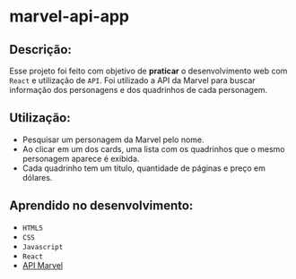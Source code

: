 # marvel-api-app
 
## Descrição:

Esse projeto foi feito com objetivo de **praticar** o desenvolvimento web com `React` e utilização de `API`.
Foi utilizado a API da Marvel para buscar informação dos personagens e dos quadrinhos de cada personagem.

## Utilização:

- Pesquisar um personagem da Marvel pelo nome.
- Ao clicar em um dos cards, uma lista com os quadrinhos que o mesmo personagem aparece é exibida.
- Cada quadrinho tem um titulo, quantidade de páginas e preço em dólares.

## Aprendido no desenvolvimento:

- `HTML5`
- `CSS`
- `Javascript`
- `React`
- [API Marvel](https://developer.marvel.com/)
